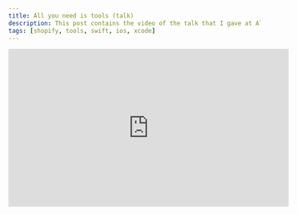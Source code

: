 ```yaml
---
title: All you need is tools (talk)
description: This post contains the video of the talk that I gave at AltConf about why I think it's important investing into tooling and some tips to build great tools.
tags: [shopify, tools, swift, ios, xcode]
---
```


<iframe width="560" height="315" src="https://www.youtube.com/embed/ydWpnj-PIjQ" frameborder="0" allow="accelerometer; autoplay; encrypted-media; gyroscope; picture-in-picture" allowfullscreen></iframe>
